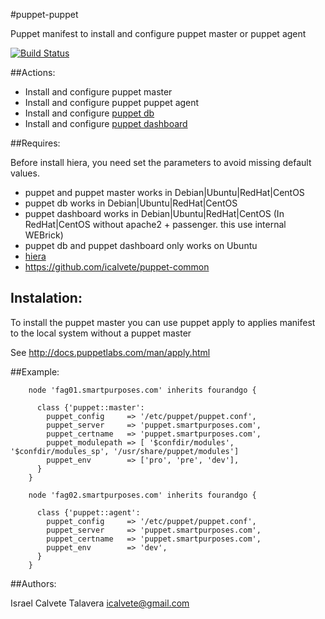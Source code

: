 #puppet-puppet

Puppet manifest to install and configure puppet master or puppet agent 

[![Build Status](https://secure.travis-ci.org/icalvete/puppet-puppet.png)](http://travis-ci.org/icalvete/puppet-puppet)

##Actions:

 - Install and configure puppet master
 - Install and configure puppet puppet agent
 - Install and configure [puppet db](http://docs.puppetlabs.com/puppetdb/latest/index.html)
 - Install and configure [puppet dashboard](http://docs.puppetlabs.com/dashboard/manual/1.2/)

##Requires:

Before install hiera, you need set the parameters to avoid missing default values.

* puppet and puppet master works in Debian|Ubuntu|RedHat|CentOS
* puppet db works in Debian|Ubuntu|RedHat|CentOS
* puppet dashboard works in Debian|Ubuntu|RedHat|CentOS (In RedHat|CentOS without apache2 + passenger. this use internal WEBrick)
* puppet db and puppet dashboard only works on Ubuntu
* [hiera](http://docs.puppetlabs.com/hiera/1/index.html)
* https://github.com/icalvete/puppet-common

## Instalation:

To install the puppet master you can use puppet apply to applies manifest to the local system without a puppet master

See http://docs.puppetlabs.com/man/apply.html

##Example:

```puppet
    node 'fag01.smartpurposes.com' inherits fourandgo {
      
      class {'puppet::master':
        puppet_config     => '/etc/puppet/puppet.conf',
        puppet_server     => 'puppet.smartpurposes.com',
        puppet_certname   => 'puppet.smartpurposes.com',
        puppet_modulepath => [ '$confdir/modules', '$confdir/modules_sp', '/usr/share/puppet/modules']
        puppet_env        => ['pro', 'pre', 'dev'],
      }
    }

    node 'fag02.smartpurposes.com' inherits fourandgo {
      
      class {'puppet::agent':
        puppet_config     => '/etc/puppet/puppet.conf',
        puppet_server     => 'puppet.smartpurposes.com',
        puppet_certname   => 'puppet.smartpurposes.com',
        puppet_env        => 'dev',
      }
    }
```

##Authors:

Israel Calvete Talavera <icalvete@gmail.com>
